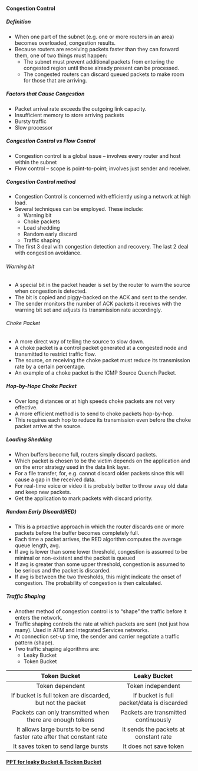 #### Congestion Control 

##### Definition  
* When one part of the subnet (e.g. one or more routers in an area) becomes overloaded, congestion results. 
* Because routers are receiving packets faster than they can forward them, one of two things must happen: 
    * The subnet must prevent additional packets from entering the congested region until those already present can be processed. 
    * The congested routers can discard queued packets to make room for those that are arriving. 

##### Factors that Cause Congestion
* Packet arrival rate exceeds the outgoing link capacity.
* Insufficient memory to store arriving packets
* Bursty traffic
* Slow processor

##### Congestion Control vs Flow Control 
* Congestion control is a global issue – involves every router and host within the subnet
* Flow control – scope is point-to-point; involves just sender and receiver.

##### Congestion Control method 
* Congestion Control is concerned with efficiently using a network at high load.
* Several techniques can be employed. These include:
    * Warning bit
    * Choke packets
    * Load shedding
    * Random early discard
    * Traffic shaping
* The first 3 deal with congestion detection and recovery. The last  2 deal with congestion avoidance.

###### Warning bit
* A special bit in the packet header is set by the router to warn the source when congestion is detected.
* The bit is copied and piggy-backed on the ACK and sent to the sender.
* The sender monitors the number of ACK packets it receives with the warning bit set and adjusts its transmission rate accordingly.

###### Choke Packet 
* A more direct way of telling the source to slow down.
* A choke packet is a control packet generated at a congested node and transmitted to restrict traffic flow.
* The source, on receiving the choke packet must reduce its transmission rate by a certain percentage.
* An example of a choke packet is the ICMP Source Quench Packet.

##### Hop-by-Hope Choke Packet 
* Over long distances or at high speeds choke packets are not very effective. 
* A more efficient method is to send to choke packets hop-by-hop.
* This requires each hop to reduce its transmission even before the choke packet arrive at the source.

##### Loading Shedding
* When buffers become full, routers simply discard packets.
* Which packet is chosen to be the victim depends on the application and on the error strategy used in the data link layer. 
* For a file transfer, for, e.g. cannot discard older packets since this will cause a gap in the received data.
* For real-time voice or video it is probably better to
	throw away old data and keep new packets. 
* Get the application to mark packets with discard priority.


##### Random Early Discard(RED)
* This is a proactive approach in which the router discards one or more packets before the buffer becomes completely full.
* Each time  a packet arrives, the RED algorithm computes the average queue length, avg.
* If avg is lower than some lower threshold, congestion is assumed to be minimal or non-existent and the packet is queued
* If avg is greater than some upper threshold, congestion is assumed to be serious and the packet is discarded.
* If avg is between the two thresholds, this might indicate the onset of congestion. The probability of congestion is then calculated.

##### Traffic Shaping
* Another method of congestion control is to “shape” the traffic before it enters the network.
* Traffic shaping controls the rate at which packets are sent (not just how many). Used in ATM and Integrated Services networks. 
* At connection set-up time, the sender and carrier negotiate a traffic pattern (shape).
* Two traffic shaping algorithms are:
    * Leaky Bucket
    * Token Bucket

| Token Bucket | Leaky Bucket | 
| :---: | :---: |
| Token dependent | Token independent |
| If bucket is full token are discarded, but not the packet | If bucket is full packet/data is discarded | 
| Packets can only transmitted when there are enough tokens | Packets are transmitted continuously | 
| It allows large bursts to be send faster rate after that constant rate | It sends the packets at constant rate | 
| It saves token to send large bursts | It does not save token | 

#### [PPT for leaky Bucket & Tocken Bucket](http://www.slideshare.net/vimal25792/leaky-bucket-tocken-buckettraffic-shaping)

